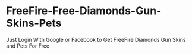 # FreeFire-Free-Diamonds-Gun-Skins-Pets
Just Login With Google or Facebook to Get FreeFire Diamonds Gun Skins and Pets For Free
